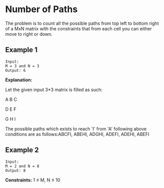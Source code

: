 # Number of Paths

The problem is to count all the possible paths from top left to bottom right of a MxN matrix with the constraints that from each cell you can either move to right or down.

## Example 1

```
Input:
M = 3 and N = 3
Output: 6
```

**Explanation:**

Let the given input 3\*3 matrix is filled
as such:

A  B  C

D  E  F

G  H  I

The possible paths which exists to reach
'I' from 'A' following above conditions
are as follows:ABCFI, ABEHI, ADGHI, ADEFI,
ADEHI, ABEFI

## Example 2

```
Input:
M = 2 and N = 8
Output: 8
```

**Constraints:**
1 ≤ M, N ≤ 10
